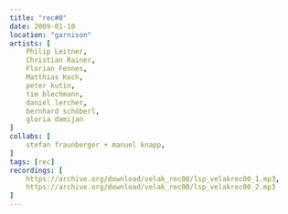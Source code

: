 ```yaml
---
title: "rec#0"
date: 2009-01-10
location: "garnison"
artists: [
    Philip Leitner,
    Christian Rainer,
    Florian Fennes,
    Matthias Koch,
    peter kutin,
    tim blechmann,
    daniel lercher,
    bernhard schöberl,
    gloria damijan
]
collabs: [
    stefan fraunberger + manuel knapp,
]
tags: [rec]
recordings: [
    https://archive.org/download/velak_rec00/lsp_velakrec00_1.mp3,
    https://archive.org/download/velak_rec00/lsp_velakrec00_2.mp3
]
---
```

